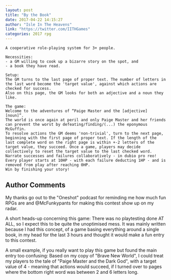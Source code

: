 ```yaml
---
layout: post
title: "By the Book"
date: 2017-04-22 14:15:27
author: "Isle In The Heavens"
link: "https://twitter.com/IITHGames"
categories: 2017 rpg
---
```

```
A cooperative role-playing system for 3+ people.

Necessities:
- a GM willing to cook up a bizarre story on the spot, and
- a book they have read.

Setup:
The GM turns to the last page of proper text. The number of letters in the last word become the 'target value', against which actions are checked for success.
Also on this page, the GM looks for both an adjective and a noun they like.

The game:
Welcome to the adventures of “Paige Master and the [adjective] [noun]”.
The world is once again at peril and only Paige Master and her friends can prevent the worst by defeating/finding/(...) the eponymous McGuffin.
To resolve actions the GM deems 'non-trivial', turn to the next page, beginning with the first page of proper text. If the length of the last complete word on the right page is within +-2 letters of the target value, they succeed. Once a game, players may decide collectively to reset the target value to the last checked word.
Narrate successes and failures collaboratively - in dubio pro reo!
Every player starts at 10HP - with each failure deducting 1HP - and is removed from play after reaching 0HP.
Win by finishing your story!
```
## Author Comments 

My thanks go out to the "Oneshot" podcast for reminding me how much fun RPGs are and @McFunkypants for making this contest show up on my radar.

A short heads-up concerning this game:
There was no playtesting done AT ALL, so I expect this to be quite the unoptimised mess. It was mainly written because I had this concept, of a game basing everything around a single book, in my head for the last 3 hours and thought it would make a fun entry to this contest.

A small example, if you really want to play this game but found the main entry too confusing:
Based on my copy of "Brave New World", I could treat my players to the tale of "Paige Master and the Dark God", with a target value of 4 - meaning that actions would succeed, if I turned over to pages where the bottom right word was between 2 and 6 letters long.
